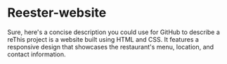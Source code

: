 # Reester-website
Sure, here's a concise description you could use for GitHub to describe a reThis project is a website built using HTML and CSS. It features a responsive design that showcases the restaurant's menu, location, and contact information. 
